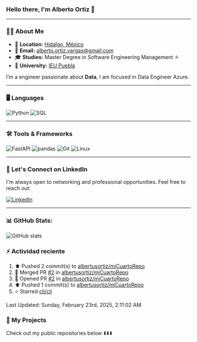 

### **Hello there, I'm Alberto Ortiz 👋**

---

### 🧑‍💻 **About Me**

- 📍 **Location:** <a href="https://maps.app.goo.gl/cBXAzbS3ZV1pNnTt5" target="_blank">Hidalgo, México</a>
- 📧 **Email:** [alberto.ortiz.vargas@gmail.com](mailto:alberto.ortiz.vargas@gmail.com)
- 🎓 **Studies:** Master Degree in Software Engineering Management ⚛️
- 🏫 **University:** [IEU Puebla](https://ieu.edu.mx/) 



I’m a engineer passionate about **Data**, I am focused in Data Engineer Azure.

---

### 🖥️ **Languages**
![Python](https://img.shields.io/badge/Python-3776AB?style=for-the-badge&logo=python&logoColor=white)
![SQL](https://img.shields.io/badge/SQL-316192?style=for-the-badge&logo=postgresql&logoColor=white)

---

### 🛠️ **Tools & Frameworks**
![FastAPI](https://img.shields.io/badge/FastAPI-009688?style=for-the-badge&logo=fastapi&logoColor=white)
![pandas](https://img.shields.io/badge/pandas-150458?style=for-the-badge&logo=pandas&logoColor=white)
![Git](https://img.shields.io/badge/Git-F05032?style=for-the-badge&logo=git&logoColor=white)
![Linux](https://img.shields.io/badge/Linux-FCC624?style=for-the-badge&logo=linux&logoColor=black)

---

### 📇 Let's Connect on LinkedIn

I'm always open to networking and professional opportunities. Feel free to reach out:

[![LinkedIn](https://img.shields.io/badge/LinkedIn-0077B5?style=for-the-badge&logo=linkedin&logoColor=white)](https://www.linkedin.com/in/albertusortiz/)

---

### 📊 GitHub Stats:

![GitHub stats](https://readme-stats-git-dependabot-npmandyarne-eddee2-jsncars-projects.vercel.app/api?username=albertusortiz&show_icons=true&hide_rank=true&custom_title=JsNcAr&theme=radical)

### :zap: Actividad reciente
<!--RECENT_ACTIVITY:start-->
1. ⬆️ Pushed 2 commit(s) to [albertusortiz/miCuartoRepo](https://github.com/albertusortiz/miCuartoRepo)<br>
2. 🎉 Merged PR [#2](https://github.com/albertusortiz/miCuartoRepo/pull/2) in [albertusortiz/miCuartoRepo](https://github.com/albertusortiz/miCuartoRepo)<br>
3. 💪 Opened PR [#2](https://github.com/albertusortiz/miCuartoRepo/pull/2) in [albertusortiz/miCuartoRepo](https://github.com/albertusortiz/miCuartoRepo)<br>
4. ⬆️ Pushed 1 commit(s) to [albertusortiz/miCuartoRepo](https://github.com/albertusortiz/miCuartoRepo)<br>
5. ⭐ Starred [cli/cli](https://github.com/cli/cli)<br>
<!--RECENT_ACTIVITY:end-->
<!--RECENT_ACTIVITY:last_update-->
Last Updated: Sunday, February 23rd, 2025, 2:11:02 AM
<!--RECENT_ACTIVITY:last_update_end-->


### 📂 My Projects

Check out my public repositories below ⬇️⬇️⬇️
